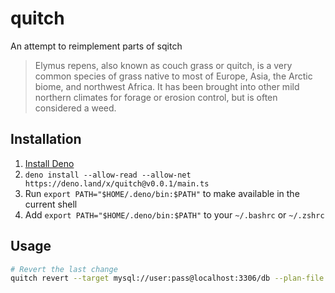 # quitch

An attempt to reimplement parts of sqitch

> Elymus repens, also known as couch grass or quitch, is a very common species
> of grass native to most of Europe, Asia, the Arctic biome, and northwest
> Africa. It has been brought into other mild northern climates for forage or
> erosion control, but is often considered a weed.

## Installation

1. [Install Deno](https://docs.deno.com/runtime/manual)
2. `deno install --allow-read --allow-net https://deno.land/x/quitch@v0.0.1/main.ts`
3. Run `export PATH="$HOME/.deno/bin:$PATH"` to make available in the current
   shell
4. Add `export PATH="$HOME/.deno/bin:$PATH"` to your `~/.bashrc` or `~/.zshrc`

## Usage

```bash
# Revert the last change
quitch revert --target mysql://user:pass@localhost:3306/db --plan-file ../some-db/sqitch.plan
```
